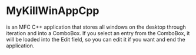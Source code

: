 # MyKillWinAppCpp
is an MFC C++ application that stores all windows on the desktop through iteration and into a ComboBox. If you select an entry from the ComboBox, it will be loaded into the Edit field, so you can edit it if you want and end the application. 